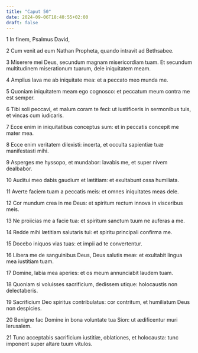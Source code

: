 ```yaml
---
title: "Caput 50"
date: 2024-09-06T18:40:55+02:00
draft: false
---
```




1 In finem, Psalmus David,

2 Cum venit ad eum Nathan Propheta, quando intravit ad Bethsabee.

3 Miserere mei Deus, secundum magnam misericordiam tuam. Et secundum multitudinem miserationum tuarum, dele iniquitatem meam.

4 Amplius lava me ab iniquitate mea: et a peccato meo munda me.

5 Quoniam iniquitatem meam ego cognosco: et peccatum meum contra me est semper.

6 Tibi soli peccavi, et malum coram te feci: ut iustificeris in sermonibus tuis, et vincas cum iudicaris.

7 Ecce enim in iniquitatibus conceptus sum: et in peccatis concepit me mater mea.

8 Ecce enim veritatem dilexisti: incerta, et occulta sapientiæ tuæ manifestasti mihi.

9 Asperges me hyssopo, et mundabor: lavabis me, et super nivem dealbabor.

10 Auditui meo dabis gaudium et lætitiam: et exultabunt ossa humiliata.

11 Averte faciem tuam a peccatis meis: et omnes iniquitates meas dele.

12 Cor mundum crea in me Deus: et spiritum rectum innova in visceribus meis.

13 Ne proiicias me a facie tua: et spiritum sanctum tuum ne auferas a me.

14 Redde mihi lætitiam salutaris tui: et spiritu principali confirma me.

15 Docebo iniquos vias tuas: et impii ad te convertentur.

16 Libera me de sanguinibus Deus, Deus salutis meæ: et exultabit lingua mea iustitiam tuam.

17 Domine, labia mea aperies: et os meum annunciabit laudem tuam.

18 Quoniam si voluisses sacrificium, dedissem utique: holocaustis non delectaberis.

19 Sacrificium Deo spiritus contribulatus: cor contritum, et humiliatum Deus non despicies.

20 Benigne fac Domine in bona voluntate tua Sion: ut ædificentur muri Ierusalem.

21 Tunc acceptabis sacrificium iustitiæ, oblationes, et holocausta: tunc imponent super altare tuum vitulos.

